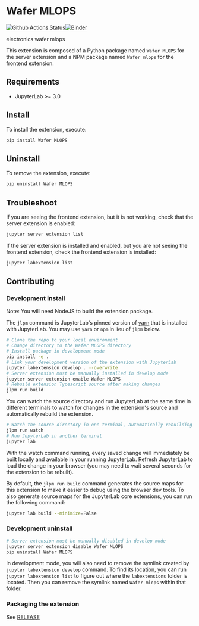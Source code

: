 # Wafer MLOPS

[![Github Actions Status](https://github.com/OmneyaEssam/Electronic-Wafer-MLOPS.git/workflows/Build/badge.svg)](https://github.com/OmneyaEssam/Electronic-Wafer-MLOPS.git/actions/workflows/build.yml)[![Binder](https://mybinder.org/badge_logo.svg)](https://mybinder.org/v2/gh/OmneyaEssam/Electronic-Wafer-MLOPS.git/main?urlpath=lab)

electronics wafer mlops


This extension is composed of a Python package named `Wafer MLOPS`
for the server extension and a NPM package named `Wafer mlops`
for the frontend extension.


## Requirements

* JupyterLab >= 3.0

## Install

To install the extension, execute:

```bash
pip install Wafer MLOPS
```

## Uninstall

To remove the extension, execute:

```bash
pip uninstall Wafer MLOPS
```


## Troubleshoot

If you are seeing the frontend extension, but it is not working, check
that the server extension is enabled:

```bash
jupyter server extension list
```

If the server extension is installed and enabled, but you are not seeing
the frontend extension, check the frontend extension is installed:

```bash
jupyter labextension list
```


## Contributing

### Development install

Note: You will need NodeJS to build the extension package.

The `jlpm` command is JupyterLab's pinned version of
[yarn](https://yarnpkg.com/) that is installed with JupyterLab. You may use
`yarn` or `npm` in lieu of `jlpm` below.

```bash
# Clone the repo to your local environment
# Change directory to the Wafer MLOPS directory
# Install package in development mode
pip install -e .
# Link your development version of the extension with JupyterLab
jupyter labextension develop . --overwrite
# Server extension must be manually installed in develop mode
jupyter server extension enable Wafer MLOPS
# Rebuild extension Typescript source after making changes
jlpm run build
```

You can watch the source directory and run JupyterLab at the same time in different terminals to watch for changes in the extension's source and automatically rebuild the extension.

```bash
# Watch the source directory in one terminal, automatically rebuilding when needed
jlpm run watch
# Run JupyterLab in another terminal
jupyter lab
```

With the watch command running, every saved change will immediately be built locally and available in your running JupyterLab. Refresh JupyterLab to load the change in your browser (you may need to wait several seconds for the extension to be rebuilt).

By default, the `jlpm run build` command generates the source maps for this extension to make it easier to debug using the browser dev tools. To also generate source maps for the JupyterLab core extensions, you can run the following command:

```bash
jupyter lab build --minimize=False
```

### Development uninstall

```bash
# Server extension must be manually disabled in develop mode
jupyter server extension disable Wafer MLOPS
pip uninstall Wafer MLOPS
```

In development mode, you will also need to remove the symlink created by `jupyter labextension develop`
command. To find its location, you can run `jupyter labextension list` to figure out where the `labextensions`
folder is located. Then you can remove the symlink named `Wafer mlops` within that folder.

### Packaging the extension

See [RELEASE](RELEASE.md)
